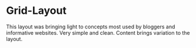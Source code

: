 # Grid-Layout
This layout was bringing light to concepts most used by bloggers and informative websites. Very simple and clean. Content brings variation to the layout.
